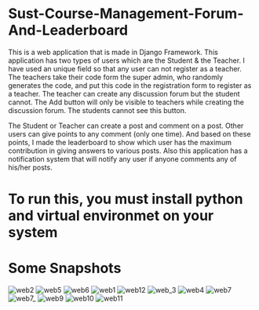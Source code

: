 # Sust-Course-Management-Forum-And-Leaderboard
This is a web application that is made in Django Framework. This application has two types of users which are the Student & the Teacher. I have used an unique field so that any user can not register as a teacher. The teachers take their code form the super admin, who randomly generates the code, and put this code in the  registration form to register as a teacher. The teacher can create any discussion forum but the student cannot. The Add button will only be visible to teachers while creating the discussion forum. The students cannot see this button. 

The Student or Teacher can create a post and comment on a post. Other users can give points to any comment (only one time). And based on these points, I made the leaderboard to show which user has the maximum contribution in giving answers to various posts. Also this application has a notification system that will notify any user if anyone comments any of his/her posts.
# To run this, you must install python and virtual environmet on your system
# Some Snapshots
![web2](https://user-images.githubusercontent.com/55923593/125628907-bdca9cac-12e2-4daa-b19e-57f5bb0ee30e.png)
![web5](https://user-images.githubusercontent.com/55923593/125628956-8d32ae39-e58b-4c18-866a-e9ff1cbd6b47.png)
![web6](https://user-images.githubusercontent.com/55923593/125628962-3e6d615a-9dff-4eac-9208-f0482ae5edca.png)
![web1](https://user-images.githubusercontent.com/55923593/125628978-96bdbde5-ab01-4da9-8c1c-1fc47ba13343.png)
![web12](https://user-images.githubusercontent.com/55923593/125628988-9a7c6032-ad55-4d99-ac29-a7f45deffdce.png)
![web_3](https://user-images.githubusercontent.com/55923593/125629009-9e027e27-a79b-4b38-90c6-849909d34d08.png)
![web4](https://user-images.githubusercontent.com/55923593/125629037-a5b1b12a-8d32-477c-9d8b-ba5d866b726e.png)
![web7](https://user-images.githubusercontent.com/55923593/125629064-6a56cbc5-6f95-4711-a6dc-3cec4348eba0.png)
![web7_](https://user-images.githubusercontent.com/55923593/125629080-171413f9-8db7-4a2f-b3be-fd807188b117.png)
![web9](https://user-images.githubusercontent.com/55923593/125629094-48573357-2828-4c6d-a579-7d75f89209ff.png)
![web10](https://user-images.githubusercontent.com/55923593/125629111-49b10b61-c4c2-4843-9ba0-5f8e2e32bdd4.png)
![web11](https://user-images.githubusercontent.com/55923593/125629121-cd1cb3d1-5cb2-409e-b116-29973a180c17.png)
